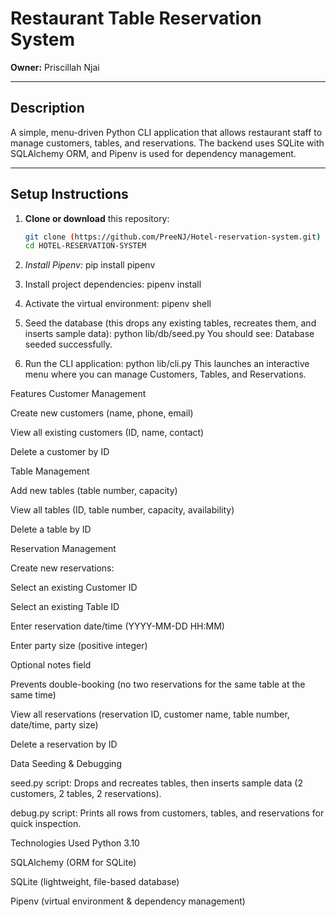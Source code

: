 # Restaurant Table Reservation System

**Owner:** Priscillah Njai

---

## Description
A simple, menu-driven Python CLI application that allows restaurant staff to manage customers, tables, and reservations. The backend uses SQLite with SQLAlchemy ORM, and Pipenv is used for dependency management.

---

## Setup Instructions

1. **Clone or download** this repository:
   ```bash
   git clone (https://github.com/PreeNJ/Hotel-reservation-system.git) <br/>
   cd HOTEL-RESERVATION-SYSTEM

2. *Install Pipenv:*
   pip install pipenv

3. Install project dependencies:
   pipenv install

4. Activate the virtual environment:
   pipenv shell

5. Seed the database (this drops any existing tables, recreates them, and inserts sample data):
   python lib/db/seed.py
   You should see:
   Database seeded successfully.

6. Run the CLI application:
   python lib/cli.py
   This launches an interactive menu where you can manage Customers, Tables, and Reservations.

Features
Customer Management

Create new customers (name, phone, email)

View all existing customers (ID, name, contact)

Delete a customer by ID

Table Management

Add new tables (table number, capacity)

View all tables (ID, table number, capacity, availability)

Delete a table by ID

Reservation Management

Create new reservations:

Select an existing Customer ID

Select an existing Table ID

Enter reservation date/time (YYYY-MM-DD HH:MM)

Enter party size (positive integer)

Optional notes field

Prevents double-booking (no two reservations for the same table at the same time)

View all reservations (reservation ID, customer name, table number, date/time, party size)

Delete a reservation by ID

Data Seeding & Debugging

seed.py script: Drops and recreates tables, then inserts sample data (2 customers, 2 tables, 2 reservations).

debug.py script: Prints all rows from customers, tables, and reservations for quick inspection.

Technologies Used
Python 3.10

SQLAlchemy (ORM for SQLite)

SQLite (lightweight, file-based database)

Pipenv (virtual environment & dependency management)

